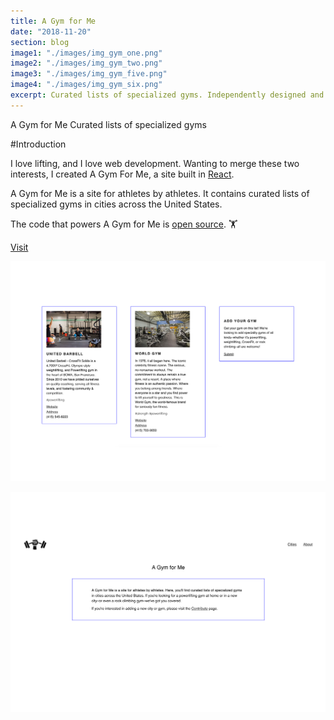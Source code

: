 ```yaml
---
title: A Gym for Me
date: "2018-11-20"
section: blog
image1: "./images/img_gym_one.png"
image2: "./images/img_gym_two.png"
image3: "./images/img_gym_five.png"
image4: "./images/img_gym_six.png"
excerpt: Curated lists of specialized gyms. Independently designed and developed.
---
```


<content-title>
A Gym for Me
</content-title>
<content-excerpt>
Curated lists of specialized gyms 
</content-excerpt>

#Introduction

I love lifting, and I love web development. Wanting to merge these two interests, I created A Gym For Me, a site built in <a href="https://reactjs.org/">React</a>.

A Gym for Me is a site for athletes by athletes. It contains curated lists of specialized gyms in cities across the United States.

The code that powers A Gym for Me is <a href="https://github.com/skrapkam/gym-finder">open source</a>. 🏋️

<blog-button>
<button-visit>
<a href="https://agymfor.me/">Visit</a>
</blog-button>

![](./images/img_gym_five.png " ")

![](./images/img_gym_six.png " ")
